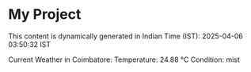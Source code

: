 # My Project

This content is dynamically generated in Indian Time (IST): 2025-04-06 03:50:32 IST


Current Weather in Coimbatore:
Temperature: 24.88 °C
Condition: mist

